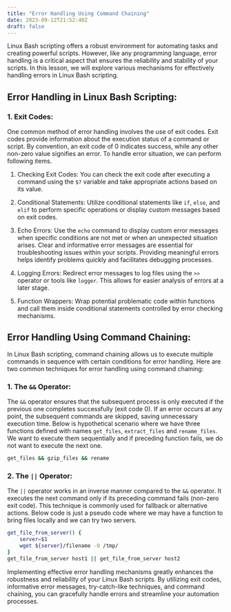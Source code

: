 ```yaml
---
title: "Error Handling Using Command Chaining"
date: 2023-09-12T21:52:40Z
draft: false
---
```


Linux Bash scripting offers a robust environment for automating tasks and creating powerful scripts. However, like any programming language, error handling is a critical aspect that ensures the reliability and stability of your scripts. In this lesson, we will explore various mechanisms for effectively handling errors in Linux Bash scripting. 
<!--more-->

## Error Handling in Linux Bash Scripting:

### 1. Exit Codes:
One common method of error handling involves the use of exit codes. Exit codes provide information about the execution status of a command or script. By convention, an exit code of 0 indicates success, while any other non-zero value signifies an error. To handle error situation, we can perform following items.

1. Checking Exit Codes: You can check the exit code after executing a command using the `$?` variable and take appropriate actions based on its value.

2. Conditional Statements: Utilize conditional statements like `if`, `else`, and `elif` to perform specific operations or display custom messages based on exit codes.

3. Echo Errors: Use the `echo` command to display custom error messages when specific conditions are not met or when an unexpected situation arises. Clear and informative error messages are essential for troubleshooting issues within your scripts. Providing meaningful errors helps identify problems quickly and facilitates debugging processes.

4. Logging Errors: Redirect error messages to log files using the `>>` operator or tools like `logger`. This allows for easier analysis of errors at a later stage.

5. Function Wrappers: Wrap potential problematic code within functions and call them inside conditional statements controlled by error checking mechanisms.


## Error Handling Using Command Chaining:

In Linux Bash scripting, command chaining allows us to execute multiple commands in sequence with certain conditions for error handling. Here are two common techniques for error handling using command chaining:

### 1. The `&&` Operator:
The `&&` operator ensures that the subsequent process is only executed if the previous one completes successfully (exit code 0). If an error occurs at any point, the subsequent commands are skipped, saving unnecessary execution time. Below is hypothetical scenario where we have three functions defined with names `get_files`, `extract_files` and `rename_files`. We want to execute them sequentially and if preceding function fails, we do not want to execute the next one.

```bash
get_files && gzip_files && rename
```

### 2. The `||` Operator:
The `||` operator works in an inverse manner compared to the `&&` operator. It executes the next command only if its preceding command fails (non-zero exit code). This technique is commonly used for fallback or alternative actions. Below code is just a pseudo code where we may have a function to bring files locally and we can try two servers.

```bash
get_file_from_server() {
    server=$1
    wget ${server}/filename -O /tmp/
}
get_file_from_server host1 || get_file_from_server host2
```

Implementing effective error handling mechanisms greatly enhances the robustness and reliability of your Linux Bash scripts. By utilizing exit codes, informative error messages, try-catch-like techniques, and command chaining, you can gracefully handle errors and streamline your automation processes.